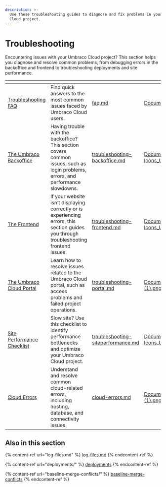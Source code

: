 ```yaml
---
description: >-
  Use these troubleshooting guides to diagnose and fix problems in your Umbraco
  Cloud project.
---
```


# Troubleshooting

Encountering issues with your Umbraco Cloud project? This section helps you diagnose and resolve common problems, from debugging errors in the backoffice and frontend to troubleshooting deployments and site performance.



<table data-view="cards"><thead><tr><th></th><th></th><th data-hidden data-card-target data-type="content-ref"></th><th data-hidden data-card-cover data-type="files"></th></tr></thead><tbody><tr><td><a href="faq.md">Troubleshooting FAQ</a></td><td>Find quick answers to the most common issues faced by Umbraco Cloud users.</td><td><a href="faq.md">faq.md</a></td><td><a href="../../.gitbook/assets/Documentations Icons_Umbraco_CMS_Tutorials.png">Documentations Icons_Umbraco_CMS_Tutorials.png</a></td></tr><tr><td><a href="troubleshooting-backoffice.md">The Umbraco Backoffice</a></td><td>Having trouble with the backoffice? This section covers common issues, such as login problems, errors, and performance slowdowns.</td><td><a href="troubleshooting-backoffice.md">troubleshooting-backoffice.md</a></td><td><a href="../../.gitbook/assets/Documentations Icons_Umbraco_CMS_Fundamentals_Backoffice.png">Documentations Icons_Umbraco_CMS_Fundamentals_Backoffice.png</a></td></tr><tr><td><a href="troubleshooting-frontend.md">The Frontend</a></td><td>If your website isn’t displaying correctly or is experiencing errors, this section guides you through troubleshooting frontend issues.</td><td><a href="troubleshooting-frontend.md">troubleshooting-frontend.md</a></td><td><a href="../../.gitbook/assets/Documentations Icons_Umbraco_CMS_Tutorials_Custom_Dashboard.png">Documentations Icons_Umbraco_CMS_Tutorials_Custom_Dashboard.png</a></td></tr><tr><td><a href="troubleshooting-portal.md">The Umbraco Cloud Portal</a></td><td>Learn how to resolve issues related to the Umbraco Cloud portal, such as access problems and failed project operations.</td><td><a href="troubleshooting-portal.md">troubleshooting-portal.md</a></td><td><a href="../../.gitbook/assets/Documentations Icons_Umbraco_Cloud_Getting_Started (1).png">Documentations Icons_Umbraco_Cloud_Getting_Started (1).png</a></td></tr><tr><td><a href="troubleshooting-siteperformance.md">Site Performance Checklist</a></td><td>Slow site? Use this checklist to identify performance bottlenecks and optimize your Umbraco Cloud project.</td><td><a href="troubleshooting-siteperformance.md">troubleshooting-siteperformance.md</a></td><td><a href="../../.gitbook/assets/Documentations Icons_Umbraco_CMS_Reference_Configuration.png">Documentations Icons_Umbraco_CMS_Reference_Configuration.png</a></td></tr><tr><td><a href="cloud-errors.md">Cloud Errors</a></td><td>Understand and resolve common cloud-related errors, including hosting, database, and connectivity issues.</td><td><a href="cloud-errors.md">cloud-errors.md</a></td><td><a href="../../.gitbook/assets/Documentations Icons_Umbraco_Cloud_Deploying (1).png">Documentations Icons_Umbraco_Cloud_Deploying (1).png</a></td></tr></tbody></table>

## Also in this section

{% content-ref url="log-files.md" %}
[log-files.md](log-files.md)
{% endcontent-ref %}

{% content-ref url="deployments/" %}
[deployments](deployments/)
{% endcontent-ref %}

{% content-ref url="baseline-merge-conflicts/" %}
[baseline-merge-conflicts](baseline-merge-conflicts/)
{% endcontent-ref %}
